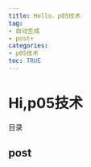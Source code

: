 ```yaml
---
title: Hello，p05技术
tag: 
- 自动生成
- post+
categories:
- p05技术
toc: TRUE
---
```

<h1 id="hip05技术">Hi,p05技术</h1>
<div class="contents">
<p>目录</p>
</div>
<div class="section-numbering">

</div>
<h2 id="post">post</h2>
